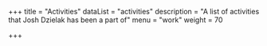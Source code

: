 +++
title = "Activities"
dataList = "activities"
description = "A list of activities that Josh Dzielak has been a part of"
menu = "work"
weight = 70

+++
